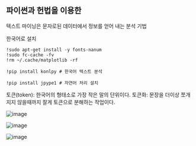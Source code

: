## 파이썬과 헌법을 이용한 

텍스트 마이닝은 문자로된 데이터에서 정보를 얻어 내는 분석 기법

한국어로 설치

    !sudo apt-get install -y fonts-nanum
    !sudo fc-cache -fv
    !rm ~/.cache/matplotlib -rf

    !pip install konlpy # 한국어 텍스트 분석

    !pip install jpype1 # 자연어 처리 설치


토큰(token): 한국어의 형태소로 가장 작은 말의 단위이다.
토큰화: 문장을 더이상 쪼개 지지 않을때까지 잘게 토큰으로 분해하는 작업이다.

![image](https://github.com/user-attachments/assets/f398d3c4-1abb-4982-b236-b5dd70d6ffd8)

![image](https://github.com/user-attachments/assets/e4c7bd97-aebc-4a37-9195-3843cc7feec9)

![image](https://github.com/user-attachments/assets/b6dc5804-9885-475b-b74f-6f53b93cb65a)
